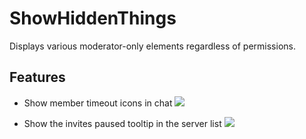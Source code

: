# ShowHiddenThings

Displays various moderator-only elements regardless of permissions.

## Features

- Show member timeout icons in chat
![](https://camo.githubusercontent.com/65fc9ee6175e63daaf9acc0ba2c01cff1cf419847569b49197537a85646a49d7/68747470733a2f2f692e646f6c66692e65732f3543506a446b576772742e706e673f6b65793d31754e786368385a3359364c4955)

- Show the invites paused tooltip in the server list
![](https://i.dolfi.es/6hTrunMHgQ.png?key=4BtSMROFrkwGcW)
